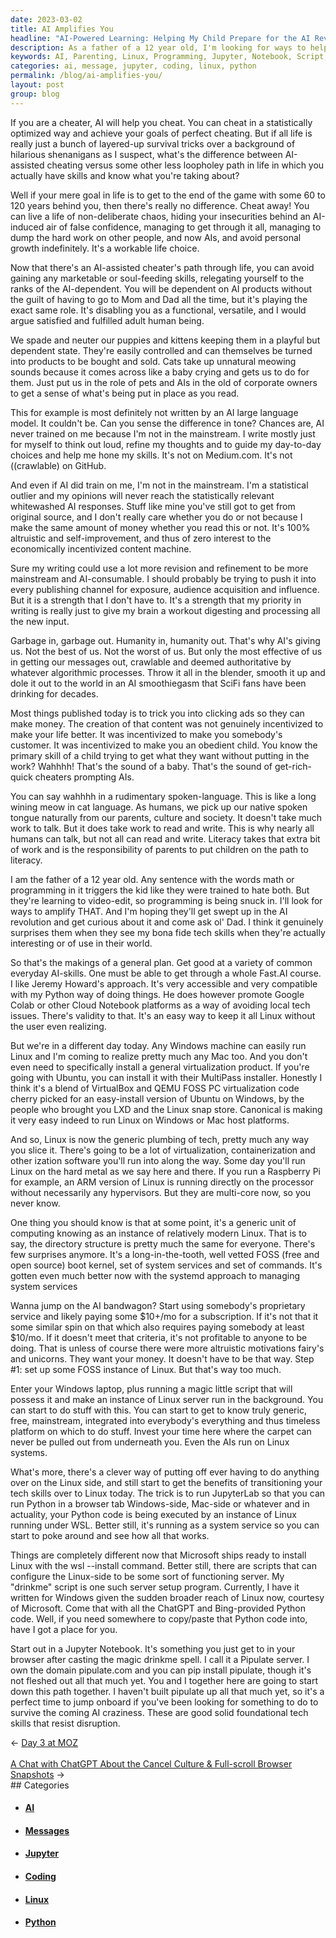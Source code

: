 ```yaml
---
date: 2023-03-02
title: AI Amplifies You
headline: "AI-Powered Learning: Helping My Child Prepare for the AI Revolution"
description: As a father of a 12 year old, I'm looking for ways to help them get interested in AI and technology. I've written a script called 'drinkme' to set up a Linux server, and I'm creating a Pipulate server with a Jupyter Notebook for foundational tech skills. My goal is to help my child survive the coming AI craziness and learn real skills and knowledge. Come explore how AI can be used to help your child!
keywords: AI, Parenting, Linux, Programming, Jupyter, Notebook, Script, Server, Skills, Knowledge, Cheating, Content, Money, Messages, Platform
categories: ai, message, jupyter, coding, linux, python
permalink: /blog/ai-amplifies-you/
layout: post
group: blog
---
```



If you are a cheater, AI will help you cheat. You can cheat in a statistically
optimized way and achieve your goals of perfect cheating. But if all life is
really just a bunch of layered-up survival tricks over a background of
hilarious shenanigans as I suspect, what's the difference between AI-assisted
cheating versus some other less loopholey path in life in which you actually
have skills and know what you're taking about?

Well if your mere goal in life is to get to the end of the game with some 60 to
120 years behind you, then there's really no difference. Cheat away! You can
live a life of non-deliberate chaos, hiding your insecurities behind an
AI-induced air of false confidence, managing to get through it all, managing to
dump the hard work on other people, and now AIs, and avoid personal growth
indefinitely. It's a workable life choice.

Now that there's an AI-assisted cheater's path through life, you can avoid
gaining any marketable or soul-feeding skills, relegating yourself to the ranks
of the AI-dependent. You will be dependent on AI products without the guilt of
having to go to Mom and Dad all the time, but it's playing the exact same role.
It's disabling you as a functional, versatile, and I would argue satisfied and
fulfilled adult human being.

We spade and neuter our puppies and kittens keeping them in a playful but
dependent state. They're easily controlled and can themselves be turned into
products to be bought and sold. Cats take up unnatural meowing sounds because
it comes across like a baby crying and gets us to do for them. Just put us in
the role of pets and AIs in the old of corporate owners to get a sense of
what's being put in place as you read.

This for example is most definitely not written by an AI large language model.
It couldn't be. Can you sense the difference in tone? Chances are, AI never
trained on me because I'm not in the mainstream. I write mostly just for myself
to think out loud, refine my thoughts and to guide my day-to-day choices and
help me hone my skills. It's not on Medium.com. It's not ((crawlable) on
GitHub.

And even if AI did train on me, I'm not in the mainstream. I'm a statistical
outlier and my opinions will never reach the statistically relevant whitewashed
AI responses. Stuff like mine you've still got to get from original source, and
I don't really care whether you do or not because I make the same amount of
money whether you read this or not. It's 100% altruistic and self-improvement,
and thus of zero interest to the economically incentivized content machine.

Sure my writing could use a lot more revision and refinement to be more
mainstream and AI-consumable. I should probably be trying to push it into every
publishing channel for exposure, audience acquisition and influence. But it is
a strength that I don't have to. It's a strength that my priority in writing is
really just to give my brain a workout digesting and processing all the new
input.

Garbage in, garbage out. Humanity in, humanity out. That's why AI's giving us.
Not the best of us. Not the worst of us. But only the most effective of us in
getting our messages out, crawlable and deemed authoritative by whatever
algorithmic processes. Throw it all in the blender, smooth it up and dole it
out to the world in an AI smoothiegasm that SciFi fans have been drinking for
decades.

Most things published today is to trick you into clicking ads so they can make
money. The creation of that content was not genuinely incentivized to make your
life better. It was incentivized to make you somebody's customer. It was
incentivized to make you an obedient child. You know the primary skill of a
child trying to get what they want without putting in the work? Wahhhh! That's
the sound of a baby. That's the sound of get-rich-quick cheaters prompting AIs.

You can say wahhhh in a rudimentary spoken-language. This is like a long wining
meow in cat language. As humans, we pick up our native spoken tongue naturally
from our parents, culture and society. It doesn't take much work to talk. But
it does take work to read and write. This is why nearly all humans can talk,
but not all can read and write. Literacy takes that extra bit of work and is
the responsibility of parents to put children on the path to literacy.

I am the father of a 12 year old. Any sentence with the words math or
programming in it triggers the kid like they were trained to hate both. But
they're learning to video-edit, so programming is being snuck in. I'll look for
ways to amplify THAT. And I'm hoping they'll get swept up in the AI revolution
and get curious about it and come ask ol' Dad. I think it genuinely surprises
them when they see my bona fide tech skills when they're actually interesting
or of use in their world.

So that's the makings of a general plan. Get good at a variety of common
everyday AI-skills. One must be able to get through a whole Fast.AI course. I
like Jeremy Howard's approach. It's very accessible and very compatible with my
Python way of doing things. He does however promote Google Colab or other Cloud
Notebook platforms as a way of avoiding local tech issues. There's validity to
that. It's an easy way to keep it all Linux without the user even realizing.

But we're in a different day today. Any Windows machine can easily run Linux
and I'm coming to realize pretty much any Mac too. And you don't even need to
specifically install a general virtualization product. If you're going with
Ubuntu, you can install it with their MultiPass installer. Honestly I think
it's a blend of VirtualBox and QEMU FOSS PC virtualization code cherry picked
for an easy-install version of Ubuntu on Windows, by the people who brought you
LXD and the Linux snap store. Canonical is making it very easy indeed to run
Linux on Windows or Mac host platforms.

And so, Linux is now the generic plumbing of tech, pretty much any way you
slice it. There's going to be a lot of virtualization, containerization and
other ization software you'll run into along the way. Some day you'll run Linux
on the hard metal as we say here and there. If you run a Raspberry Pi for
example, an ARM version of Linux is running directly on the processor without
necessarily any hypervisors. But they are multi-core now, so you never know.

One thing you should know is that at some point, it's a generic unit of
computing knowing as an instance of relatively modern Linux. That is to say,
the directory structure is pretty much the same for everyone. There's few
surprises anymore. It's a long-in-the-tooth, well vetted FOSS (free and open
source) boot kernel, set of system services and set of commands. It's gotten
even much better now with the systemd approach to managing system services

Wanna jump on the AI bandwagon? Start using somebody's proprietary service and
likely paying some $10+/mo for a subscription. If it's not that it some similar
spin on that which also requires paying somebody at least $10/mo. If it doesn't
meet that criteria, it's not profitable to anyone to be doing. That is unless
of course there were more altruistic motivations fairy's and unicorns. They
want your money. It doesn't have to be that way. Step #1: set up some FOSS
instance of Linux. But that's way too much.

Enter your Windows laptop, plus running a magic little script that will possess
it and make an instance of Linux server run in the background. You can start to
do stuff with this. You can start to get to know truly generic, free,
mainstream, integrated into everybody's everything and thus timeless platform
on which to do stuff. Invest your time here where the carpet can never be
pulled out from underneath you. Even the AIs run on Linux systems.

What's more, there's a clever way of putting off ever having to do anything
over on the Linux side, and still start to get the benefits of transitioning
your tech skills over to Linux today. The trick is to run JupyterLab so that
you can run Python in a browser tab Windows-side, Mac-side or whatever and in
actuality, your Python code is being executed by an instance of Linux running
under WSL. Better still, it's running as a system service so you can start to
poke around and see how all that works.

Things are completely different now that Microsoft ships ready to install Linux
with the wsl --install command. Better still, there are scripts that can
configure the Linux-side to be some sort of functioning server. My "drinkme"
script is one such server setup program. Currently, I have it written for
Windows given the sudden broader reach of Linux now, courtesy of Microsoft.
Come that with all the ChatGPT and Bing-provided Python code. Well, if you need
somewhere to copy/paste that Python code into, have I got a place for you.

Start out in a Jupyter Notebook. It's something you just get to in your browser
after casting the magic drinkme spell. I call it a Pipulate server. I own the
domain pipulate.com and you can pip install pipulate, though it's not fleshed
out all that much yet. You and I together here are going to start down this
path together. I haven't built pipulate up all that much yet, so it's a perfect
time to jump onboard if you've been looking for something to do to survive the
coming AI craziness. These are good solid foundational tech skills that resist
disruption.


<div class="arrow-links"><div class="post-nav-prev"><span class="arrow">&larr;&nbsp;</span><a href="/blog/day-3-at-moz/">Day 3 at MOZ</a></div> &nbsp; <div class="post-nav-next"><a href="/blog/a-chat-with-chatgpt-about-the-cancel-culture-full-scroll-browser-snapshots/">A Chat with ChatGPT About the Cancel Culture & Full-scroll Browser Snapshots</a><span class="arrow">&nbsp;&rarr;</span></div></div>
## Categories

<ul>
<li><h4><a href='/ai/'>AI</a></h4></li>
<li><h4><a href='/message/'>Messages</a></h4></li>
<li><h4><a href='/jupyter/'>Jupyter</a></h4></li>
<li><h4><a href='/coding/'>Coding</a></h4></li>
<li><h4><a href='/linux/'>Linux</a></h4></li>
<li><h4><a href='/python/'>Python</a></h4></li></ul>